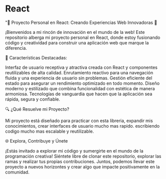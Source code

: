 # React

"🚀 Proyecto Personal en React: Creando Experiencias Web Innovadoras 🚀

¡Bienvenidos a mi rincón de innovación en el mundo de la web! Este repositorio alberga mi proyecto personal en React,
donde estoy fusionando código y creatividad para construir una aplicación web que marque la diferencia.

🌟 Características Destacadas:

Interfaz de usuario receptiva y atractiva creada con React y componentes reutilizables de alta calidad.
Enrutamiento reactivo para una navegación fluida y una experiencia de usuario sin problemas.
Gestión eficiente del estado para asegurar un rendimiento optimizado en todo momento.
Diseño moderno y estilizado que combina funcionalidad con estética de manera armoniosa.
Tecnologías de vanguardia que hacen que la aplicación sea rápida, segura y confiable.

🔍 ¿Qué Resuelve mi Proyecto?

Mi proyecto está diseñado para practicar con esta libreria, expandir mis conocimientos, crear interfaces de usuario mucho mas rapido.
escribiendo codigo mucho mas escalable y reutilizable.

🌐 Explora, Contribuye y Únete

¡Estás invitado a explorar mi código y sumergirte en el mundo de la programación creativa! Siéntete libre de clonar este repositorio,
explorar las ramas y realizar tus propias contribuciones. Juntos, podemos llevar este proyecto a nuevos horizontes y 
crear algo que impacte positivamente en la comunidad.
